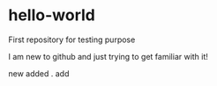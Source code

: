 # hello-world
First repository for testing purpose

I am new to github and just trying to get familiar with it!

new added
.
add
